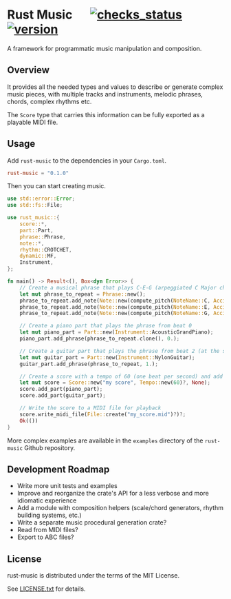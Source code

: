 # Rust Music &emsp; [![checks_status]][ci] [![version]][crate]

[checks_status]: https://github.com/paveyry/rust-music/actions/workflows/cargo.yml/badge.svg?branch=main
[ci]: https://github.com/paveyry/rust-music/actions?query=branch%3Amain
[version]: https://img.shields.io/crates/v/rust-music.svg
[crate]: https://crates.io/crates/rust-music

A framework for programmatic music manipulation and composition.

## Overview

It provides all the needed types and values to describe or generate complex music pieces, with multiple tracks and instruments,
melodic phrases, chords, complex rhythms etc.

The `Score` type that carries this information can be fully exported as a playable MIDI file.

## Usage

Add `rust-music` to the dependencies in your `Cargo.toml`.

```toml
rust-music = "0.1.0"
```

Then you can start creating music.

```rust
use std::error::Error;
use std::fs::File;

use rust_music::{
    score::*,
    part::Part,
    phrase::Phrase,
    note::*,
    rhythm::CROTCHET,
    dynamic::MF,
    Instrument,
};

fn main() -> Result<(), Box<dyn Error>> {
    // Create a musical phrase that plays C-E-G (arpeggiated C Major chord) with crotchets, at MezzoForte volume
    let mut phrase_to_repeat = Phrase::new();
    phrase_to_repeat.add_note(Note::new(compute_pitch(NoteName::C, Accidental::Natural, 4)?, CROTCHET, MF)?);
    phrase_to_repeat.add_note(Note::new(compute_pitch(NoteName::E, Accidental::Natural, 4)?, CROTCHET, MF)?);
    phrase_to_repeat.add_note(Note::new(compute_pitch(NoteName::G, Accidental::Natural, 4)?, CROTCHET, MF)?);

    // Create a piano part that plays the phrase from beat 0
    let mut piano_part = Part::new(Instrument::AcousticGrandPiano);
    piano_part.add_phrase(phrase_to_repeat.clone(), 0.);

    // Create a guitar part that plays the phrase from beat 2 (at the same time as piano plays the E)
    let mut guitar_part = Part::new(Instrument::NylonGuitar);
    guitar_part.add_phrase(phrase_to_repeat, 1.);

    // Create a score with a tempo of 60 (one beat per second) and add both parts
    let mut score = Score::new("my score", Tempo::new(60)?, None);
    score.add_part(piano_part);
    score.add_part(guitar_part);

    // Write the score to a MIDI file for playback
    score.write_midi_file(File::create("my_score.mid")?)?;
    Ok(())
}
```

More complex examples are available in the `examples` directory of the `rust-music` Github repository.

## Development Roadmap

* Write more unit tests and examples
* Improve and reorganize the crate's API for a less verbose and more idiomatic experience
* Add a module with composition helpers (scale/chord generators, rhythm building systems, etc.)
* Write a separate music procedural generation crate?
* Read from MIDI files?
* Export to ABC files?

## License

rust-music is distributed under the terms of the MIT License.

See [LICENSE.txt](LICENSE.txt) for details.
